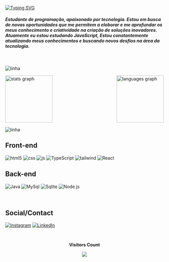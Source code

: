 [![Typing SVG](https://readme-typing-svg.demolab.com?font=Fira+Code&pause=1000&color=1E90FF&width=435&lines=Ol%C3%A1!+Eu+sou+o+Igor+Felipe!👨‍💻🖐️)](https://git.io/typing-svg)

##### Estudante de programação, apaixonado por tecnologia. Estou em busca de novas oportunidades que me permitem a eloborar e me aprofundar os meus conhecimento e criatividade na criação de soluções inovadores. Atuamente eu estou estudando JavaScript, Estou constantemente atualizando meus conhecimentos e buscando novos desfios na área da tecnologia.
<br>

![linha](https://user-images.githubusercontent.com/73097560/115834477-dbab4500-a447-11eb-908a-139a6edaec5c.gif)


<div style="display: flex; justify-content: space-between; align-items: center;">
  <img src="https://github-readme-stats.vercel.app/api?username=igo2felipe&hide_title=false&hide_rank=false&show_icons=true&include_all_commits=true&count_private=true&disable_animations=false&theme=dracula&locale=en&hide_border=false&order=1" height="150" alt="stats graph" />
  
  <img src="https://github-readme-stats.vercel.app/api/top-langs?username=igo2felipe&locale=en&hide_title=false&layout=compact&card_width=320&langs_count=5&theme=dracula&hide_border=false&order=2" height="150" alt="languages graph" />
</div>

![linha](https://user-images.githubusercontent.com/73097560/115834477-dbab4500-a447-11eb-908a-139a6edaec5c.gif)
<br>

## Front-end

<div style="display: inline_block">
  <img align="center" alt="html5" src="https://img.shields.io/badge/HTML5-black?style=for-the-badge&logo=html5&logoColor=E34F26" />
  <img align="center" alt="css" src="https://img.shields.io/badge/CSS3-black?style=for-the-badge&logo=css3&logoColor=1572B6" />
  <img align="center" alt="js" src="https://img.shields.io/badge/JavaScript-black?style=for-the-badge&logo=javascript&logoColor=F7DF1E"/>

 <img align="center" alt="TypeScript" src="https://img.shields.io/badge/TypeScript-black?style=for-the-badge&logo=typescript&logoColor=007ACC" />
  <img align="center" alt="tailwind" src="https://img.shields.io/badge/Tailwind_CSS-black?style=for-the-badge&logo=tailwind-css&logoColor=38B2AC" />
<img align="center" alt="React" src="https://img.shields.io/badge/React-black?style=for-the-badge&logo=react&logoColor=61DAFB" />


## Back-end

   <img align="center" alt="Java" src="https://img.shields.io/badge/Java-black?style=for-the-badge&logo=openjdk&logoColor=white" />
<img align="center" alt="MySql" src="https://img.shields.io/badge/MySQL-black?style=for-the-badge&logo=mysql&logoColor=blue" />
<img align="center" alt="Sqlite" src="https://img.shields.io/badge/SQL-black?style=for-the-badge&logo=sqlite&logoColor=lightblue" />
<img align="center" alt="Node.js" src="https://img.shields.io/badge/Node.js-black?style=for-the-badge&logo=node.js&logoColor=43853D" />




</div><br/>
</br>

## Social/Contact

[![Instagram](https://img.shields.io/badge/Instagram-E4405F?style=for-the-badge&logo=instagram&logoColor=white)](https://www.instagram.com/igorfeleonel/)
[![LinkedIn](https://img.shields.io/badge/LinkedIn-0077B5?style=for-the-badge&logo=linkedin&logoColor=white)](https://www.linkedin.com/in/igorfeleonel-58b004243)
<br>

<div align="center">
<br><p align="centre"><b>Visitors Count</b></p>  
<p align="center"><img align="center" src="https://profile-counter.glitch.me/{igo2felipe}/count.svg" /></p> 
<br></div>



#
<br>

